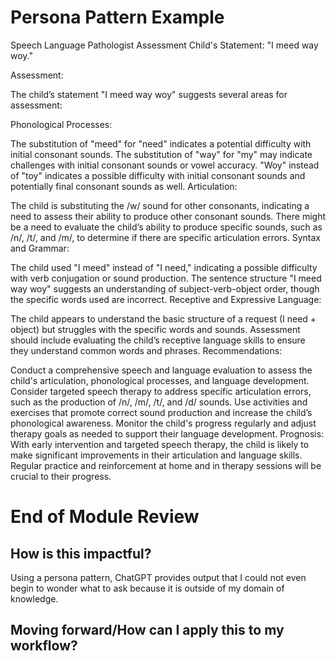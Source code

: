 # Persona Pattern Example
Speech Language Pathologist Assessment
Child's Statement:
"I meed way woy."

Assessment:

The child’s statement "I meed way woy" suggests several areas for assessment:

Phonological Processes:

The substitution of "meed" for "need" indicates a potential difficulty with initial consonant sounds.
The substitution of "way" for "my" may indicate challenges with initial consonant sounds or vowel accuracy.
"Woy" instead of "toy" indicates a possible difficulty with initial consonant sounds and potentially final consonant sounds as well.
Articulation:

The child is substituting the /w/ sound for other consonants, indicating a need to assess their ability to produce other consonant sounds.
There might be a need to evaluate the child’s ability to produce specific sounds, such as /n/, /t/, and /m/, to determine if there are specific articulation errors.
Syntax and Grammar:

The child used "I meed" instead of "I need," indicating a possible difficulty with verb conjugation or sound production.
The sentence structure "I meed way woy" suggests an understanding of subject-verb-object order, though the specific words used are incorrect.
Receptive and Expressive Language:

The child appears to understand the basic structure of a request (I need + object) but struggles with the specific words and sounds.
Assessment should include evaluating the child’s receptive language skills to ensure they understand common words and phrases.
Recommendations:

Conduct a comprehensive speech and language evaluation to assess the child's articulation, phonological processes, and language development.
Consider targeted speech therapy to address specific articulation errors, such as the production of /n/, /m/, /t/, and /d/ sounds.
Use activities and exercises that promote correct sound production and increase the child’s phonological awareness.
Monitor the child's progress regularly and adjust therapy goals as needed to support their language development.
Prognosis:
With early intervention and targeted speech therapy, the child is likely to make significant improvements in their articulation and language skills. Regular practice and reinforcement at home and in therapy sessions will be crucial to their progress.



# End of Module Review
## How is this impactful?
Using a persona pattern, ChatGPT provides output that I could not even begin to wonder what to ask because it is outside of my domain of knowledge.

## Moving forward/How can I apply this to my workflow? 



